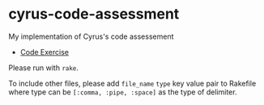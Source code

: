 cyrus-code-assessment
=====================

My implementation of Cyrus's code assessement

* [Code Exercise](http://www.cyrusinnovation.com/code-test-ruby/)

Please run with `rake`.

To include other files, please add `file_name` `type` key value pair to Rakefile where type can be `[:comma, :pipe, :space]` as the type of delimiter.
